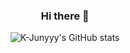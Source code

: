 <div align="center">
  
### Hi there 👋
  
![K-Junyyy's GitHub stats](https://github-readme-stats.vercel.app/api?username=kwaakdo&show_icons=true&theme=transparent)

</div>
